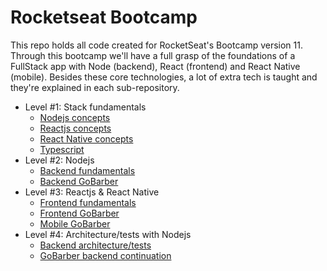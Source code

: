 # Rocketseat Bootcamp

This repo holds all code created for RocketSeat's Bootcamp version 11. Through this bootcamp we'll have a full grasp of the foundations of a FullStack app with Node (backend), React (frontend) and React Native (mobile). Besides these core technologies, a lot of extra tech is taught and they're explained in each sub-repository.

- Level #1: Stack fundamentals
  - [Nodejs concepts](level1/backend)
  - [Reactjs concepts](level1/frontend)
  - [React Native concepts](level1/mobile)
  - [Typescript](level1/typescript)
- Level #2: Nodejs
  - [Backend fundamentals](level2/backend-fundamentals)
  - [Backend GoBarber](level2/backend-gobarber)
- Level #3: Reactjs & React Native
  - [Frontend fundamentals](level3/frontend-fundamentals)
  - [Frontend GoBarber](level3/frontend-gobarber)
  - [Mobile GoBarber](level3/mobile-gobarber)
- Level #4: Architecture/tests with Nodejs
  - [Backend architecture/tests](level4/backend-tests)
  - [GoBarber backend continuation](level4/backend-gobarber-continuation)
